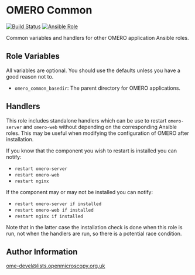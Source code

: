 OMERO Common
============

[![Build Status](https://travis-ci.org/openmicroscopy/ansible-role-omero-common.svg)](https://travis-ci.org/openmicroscopy/ansible-role-omero-common)
[![Ansible Role](https://img.shields.io/ansible/role/17248.svg)](https://galaxy.ansible.com/openmicroscopy/omero-common/)

Common variables and handlers for other OMERO application Ansible roles.


Role Variables
--------------

All variables are optional.
You should use the defaults unless you have a good reason not to.
- `omero_common_basedir`: The parent directory for OMERO applications.


Handlers
--------

This role includes standalone handlers which can be use to restart `omero-server` and `omero-web` without depending on the corresponding Ansible roles.
This may be useful when modifying the configuration of OMERO after installation.

If you know that the component you wish to restart is installed you can notify:
- `restart omero-server`
- `restart omero-web`
- `restart nginx`

If the component may or may not be installed you can notify:
- `restart omero-server if installed`
- `restart omero-web if installed`
- `restart nginx if installed`

Note that in the latter case the installation check is done when this role is run, not when the handlers are run, so there is a potential race condition.


Author Information
------------------

ome-devel@lists.openmicroscopy.org.uk
